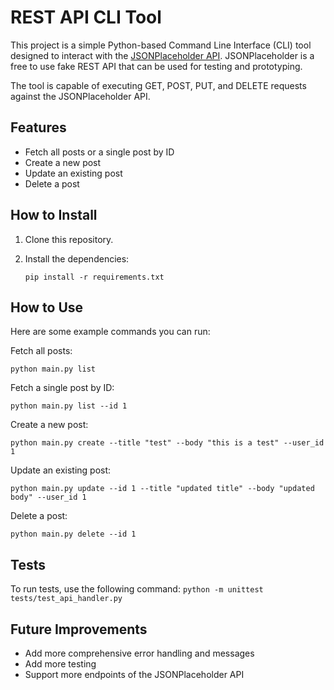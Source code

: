 # REST API CLI Tool

This project is a simple Python-based Command Line Interface (CLI) tool designed to interact with the [JSONPlaceholder API](https://jsonplaceholder.typicode.com/). JSONPlaceholder is a free to use fake REST API that can be used for testing and prototyping.

The tool is capable of executing GET, POST, PUT, and DELETE requests against the JSONPlaceholder API.

## Features

- Fetch all posts or a single post by ID
- Create a new post
- Update an existing post
- Delete a post

## How to Install

1. Clone this repository.
2. Install the dependencies:

   ```
   pip install -r requirements.txt
   ```

## How to Use

Here are some example commands you can run:

Fetch all posts:

`python main.py list`

Fetch a single post by ID:

`python main.py list --id 1`

Create a new post:

`python main.py create --title "test" --body "this is a test" --user_id 1`

Update an existing post:

`python main.py update --id 1 --title "updated title" --body "updated body" --user_id 1`

Delete a post:

`python main.py delete --id 1`

## Tests

To run tests, use the following command:
`python -m unittest tests/test_api_handler.py`

## Future Improvements

- Add more comprehensive error handling and messages
- Add more testing
- Support more endpoints of the JSONPlaceholder API

